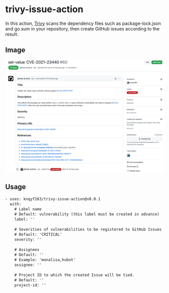 # trivy-issue-action
In this action, [Trivy](https://github.com/aquasecurity/trivy) scans the dependency files such as package-lock.json and go.sum in your repository, then create GitHub issues according to the result.

## Image
![Issue](imgs/issue.png)

## Usage

```
- uses: knqyf263/trivy-issue-action@v0.0.1
  with:
    # Label name
    # Default: vulnerability (this label must be created in advance)
    label: ''

    # Severities of vulnerabilities to be registered to GitHub Issues
    # Default: 'CRITICAL'
    severity: ''

    # Assignees
    # Default: ''
    # Example: 'monalisa,hubot'
    assignee: ''

    # Project ID to which the created Issue will be tied.
    # Default: ''
    project-id: ''
```